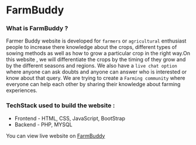# FarmBuddy

### What is FarmBuddy ?

Farmer Buddy website is developed for `farmers` or `agricultural` enthusiast people to increase there knowledge about the crops, different types of sowing methods as well as how to grow a particular crop in the right way.On this website , we will differentiate the crops by the timing of they grow and by the different seasons and regions. We also have a `live chat option` where anyone can ask doubts and anyone can answer who is interested or know about that query. We are trying to create a `Farming community`  where everyone can help each other by sharing their knowledge about farming experiences.

### TechStack used to build the website :
- Frontend - HTML, CSS, JavaScript, BootStrap
- Backend - PHP, MYSQL

You can view live website on [FarmBuddy](https://farmbuddy.epizy.com/HTML/)
